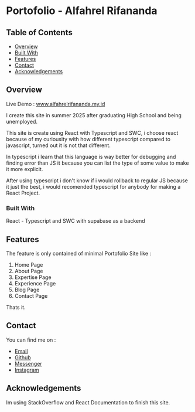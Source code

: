 # Portofolio - Alfahrel Rifananda

## Table of Contents

- [Overview](#overview)
- [Built With](#built-with)
- [Features](#features)
- [Contact](#contact)
- [Acknowledgements](#acknowledgements)

## Overview

Live Demo : www.alfahrelrifananda.my.id

I create this site in summer 2025 after graduating High School and being unemployed.

This site is create using React with Typescript and SWC, i choose react because of my curiousity with how different typescript compared to javascript, turned out it is not that different.

In typescript i learn that this language is way better for debugging and finding error than JS it because you can list the type of some value to make it more explicit.

After using typescript i don't know if i would rollback to regular JS because it just the best, i would recomended typescript for anybody for making a React Project.

### Built With

React - Typescript and SWC with supabase as a backend

## Features

The feature is only contained of minimal Portofolio Site like :

1. Home Page
2. About Page
3. Expertise Page
4. Experience Page
5. Blog Page
6. Contact Page

Thats it.

## Contact

You can find me on :
<ul>
<li>
<a href="mailto:pahrel1234@gmail.com">Email</a>
</li>
<li>
<a href="https://github.com/alfahrelrifananda">Github</a>
</li>
<li>
<a href="https://m.me/61577039463575?hash=AbYGtFQYcT5RAnrA&source=qr_link_share">
Messenger
</a>
</li>
<li>
<a href="https://www.instagram.com/relisnotavailable?igsh=OTdvYXo3NzIzZ2xs">
Instagram
</a>
</li>
</ul>

## Acknowledgements

Im using StackOverflow and React Documentation to finish this site.
